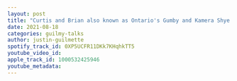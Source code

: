 ```yaml
---
layout: post
title: "Curtis and Brian also known as Ontario's Gumby and Kamera Shye Devine join Guilmy for a chat"
date: 2021-08-18
categories: guilmy-talks
author: justin-guilmette
spotify_track_id: 0XP5UCFR11DKk7KHqhkTT5
youtube_video_id: 
apple_track_id: 1000532425946
youtube_metadata: 
---
```


